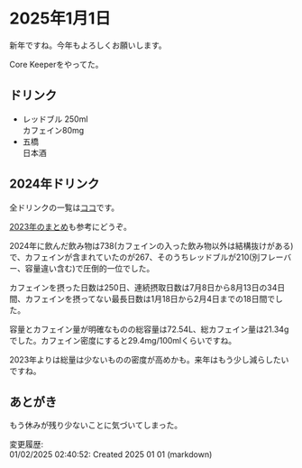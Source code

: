# 2025年1月1日

新年ですね。今年もよろしくお願いします。

Core Keeperをやってた。

## ドリンク

- レッドブル 250ml  
カフェイン80mg
- 五橋  
日本酒

## 2024年ドリンク

全ドリンクの一覧は[ココ](https://docs.google.com/spreadsheets/d/15EyLPUjCgwxpZgKmNtH8-qBAyrr8bK9dU09Qr8QTojI/edit?usp=sharing)です。

[2023年のまとめ](https://github.com/ray45422/diary/blob/main/2024/01/03.md)も参考にどうぞ。

2024年に飲んだ飲み物は738(カフェインの入った飲み物以外は結構抜けがある)で、カフェインが含まれていたのが267、そのうちレッドブルが210(別フレーバー、容量違い含む)で圧倒的一位でした。

カフェインを摂った日数は250日、連続摂取日数は7月8日から8月13日の34日間、カフェインを摂ってない最長日数は1月18日から2月4日までの18日間でした。

容量とカフェイン量が明確なものの総容量は72.54L、総カフェイン量は21.34gでした。カフェイン密度にすると29.4mg/100mlくらいですね。

2023年よりは総量は少ないものの密度が高めかも。来年はもう少し減らしたいですね。

## あとがき

もう休みが残り少ないことに気づいてしまった。

変更履歴:  
01/02/2025 02:40:52: Created 2025 01 01 (markdown)  
